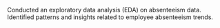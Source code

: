 Conducted an exploratory data analysis (EDA) on absenteeism data. Identified patterns and insights related to employee absenteeism trends.
